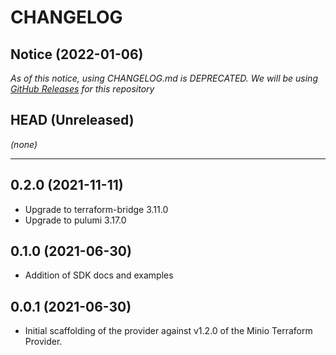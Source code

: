 CHANGELOG
=========

## Notice (2022-01-06)

*As of this notice, using CHANGELOG.md is DEPRECATED. We will be using [GitHub Releases](https://github.com/pulumi/pulumi-minio/releases) for this repository*

## HEAD (Unreleased)
_(none)_

---

## 0.2.0 (2021-11-11)
* Upgrade to terraform-bridge 3.11.0
* Upgrade to pulumi 3.17.0

## 0.1.0 (2021-06-30)
* Addition of SDK docs and examples

## 0.0.1 (2021-06-30)
* Initial scaffolding of the provider against v1.2.0 of the Minio Terraform Provider.
